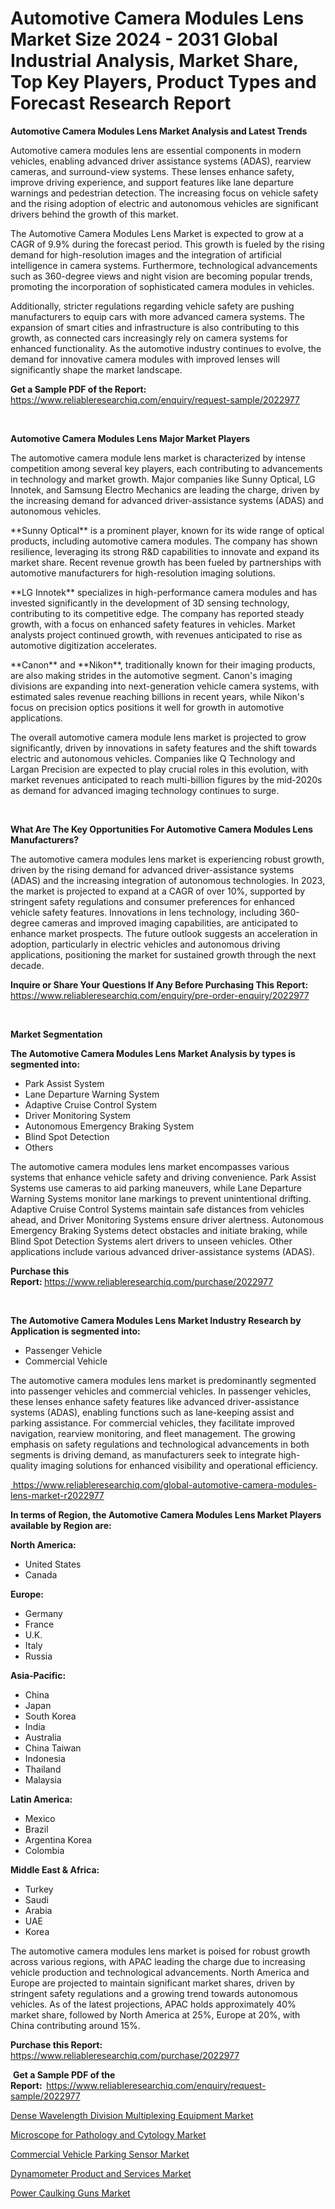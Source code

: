 <p><h1>Automotive Camera Modules Lens Market Size 2024 - 2031 Global Industrial Analysis, Market Share, Top Key Players, Product Types and Forecast Research Report</h1></p><p><strong>Automotive Camera Modules Lens Market Analysis and Latest Trends</strong></p>
<p><p>Automotive camera modules lens are essential components in modern vehicles, enabling advanced driver assistance systems (ADAS), rearview cameras, and surround-view systems. These lenses enhance safety, improve driving experience, and support features like lane departure warnings and pedestrian detection. The increasing focus on vehicle safety and the rising adoption of electric and autonomous vehicles are significant drivers behind the growth of this market.</p><p>The Automotive Camera Modules Lens Market is expected to grow at a CAGR of 9.9% during the forecast period. This growth is fueled by the rising demand for high-resolution images and the integration of artificial intelligence in camera systems. Furthermore, technological advancements such as 360-degree views and night vision are becoming popular trends, promoting the incorporation of sophisticated camera modules in vehicles.</p><p>Additionally, stricter regulations regarding vehicle safety are pushing manufacturers to equip cars with more advanced camera systems. The expansion of smart cities and infrastructure is also contributing to this growth, as connected cars increasingly rely on camera systems for enhanced functionality. As the automotive industry continues to evolve, the demand for innovative camera modules with improved lenses will significantly shape the market landscape.</p></p>
<p><strong>Get a Sample PDF of the Report:&nbsp;</strong> <a href="https://www.reliableresearchiq.com/enquiry/request-sample/2022977?utm_campaign=103&utm_medium=2&utm_source=Github&utm_content=ia&utm_term=28102024&utm_id=automotive-camera-modules-lens">https://www.reliableresearchiq.com/enquiry/request-sample/2022977</a></p>
<p>&nbsp;</p>
<p><strong>Automotive Camera Modules Lens Major Market Players</strong></p>
<p><p>The automotive camera module lens market is characterized by intense competition among several key players, each contributing to advancements in technology and market growth. Major companies like Sunny Optical, LG Innotek, and Samsung Electro Mechanics are leading the charge, driven by the increasing demand for advanced driver-assistance systems (ADAS) and autonomous vehicles.</p><p>**Sunny Optical** is a prominent player, known for its wide range of optical products, including automotive camera modules. The company has shown resilience, leveraging its strong R&D capabilities to innovate and expand its market share. Recent revenue growth has been fueled by partnerships with automotive manufacturers for high-resolution imaging solutions.</p><p>**LG Innotek** specializes in high-performance camera modules and has invested significantly in the development of 3D sensing technology, contributing to its competitive edge. The company has reported steady growth, with a focus on enhanced safety features in vehicles. Market analysts project continued growth, with revenues anticipated to rise as automotive digitization accelerates.</p><p>**Canon** and **Nikon**, traditionally known for their imaging products, are also making strides in the automotive segment. Canon's imaging divisions are expanding into next-generation vehicle camera systems, with estimated sales revenue reaching billions in recent years, while Nikon's focus on precision optics positions it well for growth in automotive applications.</p><p>The overall automotive camera module lens market is projected to grow significantly, driven by innovations in safety features and the shift towards electric and autonomous vehicles. Companies like Q Technology and Largan Precision are expected to play crucial roles in this evolution, with market revenues anticipated to reach multi-billion figures by the mid-2020s as demand for advanced imaging technology continues to surge.</p></p>
<p>&nbsp;</p>
<p><strong>What Are The Key Opportunities For Automotive Camera Modules Lens Manufacturers?</strong></p>
<p><p>The automotive camera modules lens market is experiencing robust growth, driven by the rising demand for advanced driver-assistance systems (ADAS) and the increasing integration of autonomous technologies. In 2023, the market is projected to expand at a CAGR of over 10%, supported by stringent safety regulations and consumer preferences for enhanced vehicle safety features. Innovations in lens technology, including 360-degree cameras and improved imaging capabilities, are anticipated to enhance market prospects. The future outlook suggests an acceleration in adoption, particularly in electric vehicles and autonomous driving applications, positioning the market for sustained growth through the next decade.</p></p>
<p><strong>Inquire or Share Your Questions If Any Before Purchasing This Report:</strong> <a href="https://www.reliableresearchiq.com/enquiry/pre-order-enquiry/2022977?utm_campaign=103&utm_medium=2&utm_source=Github&utm_content=ia&utm_term=28102024&utm_id=automotive-camera-modules-lens">https://www.reliableresearchiq.com/enquiry/pre-order-enquiry/2022977</a></p>
<p>&nbsp;</p>
<p><strong>Market Segmentation</strong></p>
<p><strong>The Automotive Camera Modules Lens Market Analysis by types is segmented into:</strong></p>
<p><ul><li>Park Assist System</li><li>Lane Departure Warning System</li><li>Adaptive Cruise Control System</li><li>Driver Monitoring System</li><li>Autonomous Emergency Braking System</li><li>Blind Spot Detection</li><li>Others</li></ul></p>
<p><p>The automotive camera modules lens market encompasses various systems that enhance vehicle safety and driving convenience. Park Assist Systems use cameras to aid parking maneuvers, while Lane Departure Warning Systems monitor lane markings to prevent unintentional drifting. Adaptive Cruise Control Systems maintain safe distances from vehicles ahead, and Driver Monitoring Systems ensure driver alertness. Autonomous Emergency Braking Systems detect obstacles and initiate braking, while Blind Spot Detection Systems alert drivers to unseen vehicles. Other applications include various advanced driver-assistance systems (ADAS).</p></p>
<p><strong>Purchase this Report:&nbsp;</strong><a href="https://www.reliableresearchiq.com/purchase/2022977?utm_campaign=103&utm_medium=2&utm_source=Github&utm_content=ia&utm_term=28102024&utm_id=automotive-camera-modules-lens">https://www.reliableresearchiq.com/purchase/2022977</a></p>
<p>&nbsp;</p>
<p><strong>The Automotive Camera Modules Lens Market Industry Research by Application is segmented into:</strong></p>
<p><ul><li>Passenger Vehicle</li><li>Commercial Vehicle</li></ul></p>
<p><p>The automotive camera modules lens market is predominantly segmented into passenger vehicles and commercial vehicles. In passenger vehicles, these lenses enhance safety features like advanced driver-assistance systems (ADAS), enabling functions such as lane-keeping assist and parking assistance. For commercial vehicles, they facilitate improved navigation, rearview monitoring, and fleet management. The growing emphasis on safety regulations and technological advancements in both segments is driving demand, as manufacturers seek to integrate high-quality imaging solutions for enhanced visibility and operational efficiency.</p></p>
<p><a href="https://www.reliableresearchiq.com/global-automotive-camera-modules-lens-market-r2022977?utm_campaign=103&utm_medium=2&utm_source=Github&utm_content=ia&utm_term=28102024&utm_id=automotive-camera-modules-lens">&nbsp;https://www.reliableresearchiq.com/global-automotive-camera-modules-lens-market-r2022977</a></p>
<p><strong>In terms of Region, the Automotive Camera Modules Lens Market Players available by Region are:</strong></p>
<p>
    <p> <strong> North America: </strong>
        <ul>
            <li>United States</li>
            <li>Canada</li>
        </ul>
        </p> 
    <p> <strong> Europe: </strong>
        <ul>
            <li>Germany</li>
            <li>France</li>
            <li>U.K.</li>
            <li>Italy</li>
            <li>Russia</li>
        </ul>
        </p> 
    <p> <strong> Asia-Pacific: </strong>
        <ul>
            <li>China</li>
            <li>Japan</li>
            <li>South Korea</li>
            <li>India</li>
            <li>Australia</li>
            <li>China Taiwan</li>
            <li>Indonesia</li>
            <li>Thailand</li>
            <li>Malaysia</li>
        </ul>
        </p> 
    <p> <strong> Latin America: </strong>
        <ul>
            <li>Mexico</li>
            <li>Brazil</li>
            <li>Argentina Korea</li>
            <li>Colombia</li>
        </ul>
        </p> 
    <p> <strong> Middle East & Africa: </strong>
        <ul>
            <li>Turkey</li>
            <li>Saudi</li>
            <li>Arabia</li>
            <li>UAE</li>
            <li>Korea</li>
        </ul>
    </p>
    </p>
<p><p>The automotive camera modules lens market is poised for robust growth across various regions, with APAC leading the charge due to increasing vehicle production and technological advancements. North America and Europe are projected to maintain significant market shares, driven by stringent safety regulations and a growing trend towards autonomous vehicles. As of the latest projections, APAC holds approximately 40% market share, followed by North America at 25%, Europe at 20%, with China contributing around 15%.</p></p>
<p><strong>Purchase this Report: </strong><a href="https://www.reliableresearchiq.com/purchase/2022977?utm_campaign=103&utm_medium=2&utm_source=Github&utm_content=ia&utm_term=28102024&utm_id=automotive-camera-modules-lens">https://www.reliableresearchiq.com/purchase/2022977</a></p>
<p>&nbsp;<strong>Get a Sample PDF of the Report:&nbsp;&nbsp;</strong><a href="https://www.reliableresearchiq.com/enquiry/request-sample/2022977?utm_campaign=103&utm_medium=2&utm_source=Github&utm_content=ia&utm_term=28102024&utm_id=automotive-camera-modules-lens">https://www.reliableresearchiq.com/enquiry/request-sample/2022977</a></p>
<p><strong></strong></p>
<p><p><a href="https://issuu.com/reportprime-2/docs/dense-wavelength-division-multiplex_ad361787f9c9c5?utm_campaign=103&utm_medium=2&utm_source=Github&utm_content=ia&utm_term=28102024&utm_id=automotive-camera-modules-lens">Dense Wavelength Division Multiplexing Equipment Market</a></p><p><a href="https://github.com/brookiqhurne/Market-Research-Report-List-1/blob/main/microscope-for-pathology-and-cytology-market.md?utm_campaign=103&utm_medium=2&utm_source=Github&utm_content=ia&utm_term=28102024&utm_id=automotive-camera-modules-lens">Microscope for Pathology and Cytology Market</a></p><p><a href="https://www.linkedin.com/pulse/future-ready-strategic-insights-global-commercial-vehicle-parking-189te?utm_campaign=103&utm_medium=2&utm_source=Github&utm_content=ia&utm_term=28102024&utm_id=automotive-camera-modules-lens">Commercial Vehicle Parking Sensor Market</a></p><p><a href="https://issuu.com/reportprime-2/docs/dynamometer-product-and-services-ma_e9109eaed9e6b1?utm_campaign=103&utm_medium=2&utm_source=Github&utm_content=ia&utm_term=28102024&utm_id=automotive-camera-modules-lens">Dynamometer Product and Services Market</a></p><p><a href="https://www.linkedin.com/pulse/power-caulking-guns-market-trends-focusing-insight-forecast-i3b0e?utm_campaign=103&utm_medium=2&utm_source=Github&utm_content=ia&utm_term=28102024&utm_id=automotive-camera-modules-lens">Power Caulking Guns Market</a></p></p>